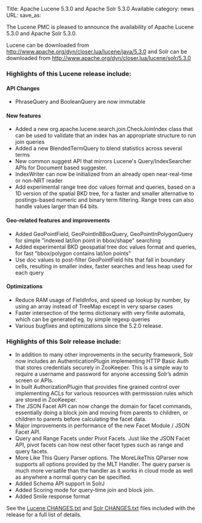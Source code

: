 Title: Apache Lucene 5.3.0 and Apache Solr 5.3.0 Available
category: news
URL: 
save_as: 

The Lucene PMC is pleased to announce the availability
of Apache Lucene 5.3.0 and Apache Solr 5.3.0.

Lucene can be downloaded from <http://www.apache.org/dyn/closer.lua/lucene/java/5.3.0>
and Solr can be downloaded from <http://www.apache.org/dyn/closer.lua/lucene/solr/5.3.0>

### Highlights of this Lucene release include:
#### API Changes

 * PhraseQuery and BooleanQuery are now immutable

#### New features

 * Added a new org.apache.lucene.search.join.CheckJoinIndex class that can be used to validate that an index has an appropriate structure to run join queries
 * Added a new BlendedTermQuery to blend statistics across several terms
 * New common suggest API that mirrors Lucene's Query/IndexSearcher APIs for Document based suggester.
 * IndexWriter can now be initialized from an already open near-real-time or non-NRT reader
 * Add experimental range tree doc values format and queries, based on a 1D version of the spatial BKD tree, for a faster and smaller alternative to postings-based numeric and binary term filtering.  Range trees can also handle values larger than 64 bits.

#### Geo-related features and improvements

 * Added GeoPointField, GeoPointInBBoxQuery, GeoPointInPolygonQuery for simple "indexed lat/lon point in bbox/shape" searching
 * Added experimental BKD geospatial tree doc values format and queries, for fast "bbox/polygon contains lat/lon points"
 * Use doc values to post-filter GeoPointField hits that fall in boundary cells, resulting in smaller index, faster searches and less heap used for each query

#### Optimizations
 * Reduce RAM usage of FieldInfos, and speed up lookup by number, by using an array instead of TreeMap except in very sparse cases
 * Faster intersection of the terms dictionary with very finite automata, which can be generated eg. by simple regexp queries
 * Various bugfixes and optimizations since the 5.2.0 release.

### Highlights of this Solr release include:
* In addition to many other improvements in the security framework, Solr now includes an AuthenticationPlugin implementing HTTP Basic Auth that stores credentials securely in ZooKeeper. This is a simple way to require a username and password for anyone accessing Solr’s admin screen or APIs.
* In built AuthorizationPlugin that provides fine grained control over implementing ACLs for various resources with permisssion rules which are stored in ZooKeeper.
* The JSON Facet API can now change the domain for facet commands, essentially doing a block join and moving from parents to children, or children to parents before calculating the facet data.
* Major improvements in performance of the new Facet Module / JSON Facet API.
* Query and Range Facets under Pivot Facets. Just like the JSON Facet API, pivot facets can how nest other facet types such as range and query facets.
* More Like This Query Parser options. The MoreLikeThis QParser now supports all options provided by the MLT Handler. The query parser is much more versatile than the handler as it works in cloud mode as well as anywhere a normal query can be specified.
* Added Schema API support in SolrJ
* Added Scoring mode for query-time join and block join.
* Added Smile response format

See the [Lucene CHANGES.txt](/core/5_3_0/changes/Changes.html) and
[Solr CHANGES.txt](/solr/5_3_0/changes/Changes.html) files included
with the release for a full list of details.

